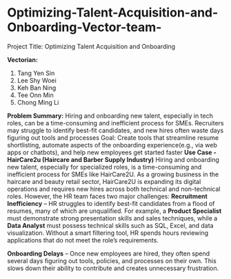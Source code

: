 # Optimizing-Talent-Acquisition-and-Onboarding-Vector-team-
Project Title: Optimizing Talent Acquisition and Onboarding

**Vectorian:**
1) Tang Yen Sin
2) Lee Shy Woei
3) Keh Ban Ning
4) Tee Onn Min
5) Chong Ming Li

**Problem Summary:**
Hiring and onboarding new talent, especially in tech roles, can be a time-consuming and inefficient process for SMEs. Recruiters may struggle to identify best-fit candidates, and new hires often waste days figuring out tools and processes
Goal: Create tools that streamline resume shortlisting, automate aspects of the onboarding experience(e.g., via web apps or chatbots), and help new employees get started faster
**Use Case - HairCare2u (Haircare and Barber Supply Industry)**
Hiring and onboarding new talent, especially for specialized roles, is a time-consuming and inefficient process for SMEs like HairCare2U. As a growing business in the haircare and beauty retail sector, HairCare2U is expanding its digital operations and requires new hires across both technical and non-technical roles. However, the HR team faces two major challenges:
**Recruitment Inefficiency** – HR struggles to identify best-fit candidates from a flood of resumes, many of which are unqualified. For example, a **Product Specialist** must demonstrate strong presentation skills and sales techniques, while a **Data Analyst** must possess technical skills such as SQL, Excel, and data visualization. Without a smart filtering tool, HR spends hours reviewing applications that do not meet the role’s requirements.


**Onboarding Delays** – Once new employees are hired, they often spend several days figuring out tools, policies, and processes on their own. This slows down their ability to contribute and creates unnecessary frustration.
